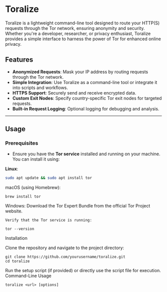 # Toralize

Toralize is a lightweight command-line tool designed to route your HTTP(S) requests through the Tor network, ensuring anonymity and security. Whether you're a developer, researcher, or privacy enthusiast, Toralize provides a simple interface to harness the power of Tor for enhanced online privacy.

## Features

- **Anonymized Requests**: Mask your IP address by routing requests through the Tor network.
- **Simple Integration**: Use Toralize as a command-line tool or integrate it into scripts and workflows.
- **HTTPS Support**: Securely send and receive encrypted data.
- **Custom Exit Nodes**: Specify country-specific Tor exit nodes for targeted requests.
- **Built-in Request Logging**: Optional logging for debugging and analysis.

---

## Usage

### Prerequisites

- Ensure you have the **Tor service** installed and running on your machine. You can install it using:

**Linux**:
```bash
sudo apt update && sudo apt install tor
```
macOS (using Homebrew):

```brew install tor```

Windows: Download the Tor Expert Bundle from the official Tor Project website.

    Verify that the Tor service is running:

    tor --version

Installation

Clone the repository and navigate to the project directory:
```
git clone https://github.com/yourusername/toralize.git
cd toralize
```
Run the setup script (if provided) or directly use the script file for execution.
Command-Line Usage
```
toralize <url> [options]
```
